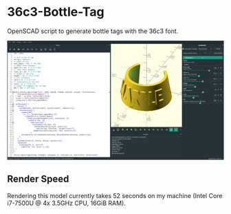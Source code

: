 # 36c3-Bottle-Tag
OpenSCAD script to generate bottle tags with the 36c3 font.

![](assets/screenshot.png)

## Render Speed
Rendering this model currently takes 52 seconds on my machine (Intel Core i7-7500U @ 4x 3.5GHz CPU, 16GiB RAM).
